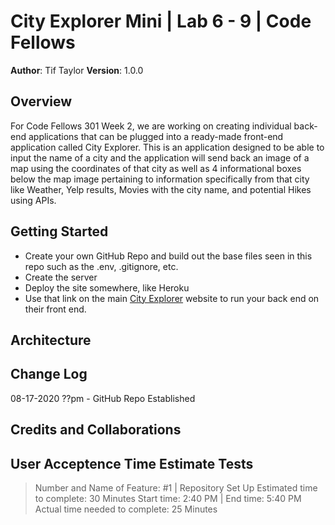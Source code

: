 # City Explorer Mini | Lab 6 - 9 | Code Fellows

**Author**: Tif Taylor
**Version**: 1.0.0

## Overview
For Code Fellows 301 Week 2, we are working on creating individual back-end applications that can be plugged into a ready-made front-end application called City Explorer. This is an application designed to be able to input the name of a city and the application will send back an image of a map using the coordinates of that city as well as 4 informational boxes below the map image pertaining to information specifically from that city like Weather, Yelp results, Movies with the city name, and potential Hikes using APIs. 

## Getting Started
- Create your own GitHub Repo and build out the base files seen in this repo such as the .env, .gitignore, etc.
- Create the server
- Deploy the site somewhere, like Heroku
- Use that link on the main [City Explorer](https://codefellows.github.io/code-301-guide/curriculum/city-explorer-app/front-end/) website to run your back end on their front end.

## Architecture
<!-- Provide a detailed description of the application design. What technologies (languages, libraries, etc) you're using, and any other relevant design information. -->


## Change Log
08-17-2020 ??pm - GitHub Repo Established 
<!-- Here's an examples:
01-01-2020 5:00pm - Application now has a fully-functional express server, with a GET route for the location resource. -->

## Credits and Collaborations
<!-- Give credit (and a link) to other people or resources that helped you build this application. -->


## User Acceptence Time Estimate Tests

>Number and Name of Feature: #1 | Repository Set Up
>Estimated time to complete: 30 Minutes
>Start time: 2:40 PM | End time: 5:40 PM
>Actual time needed to complete: 25 Minutes